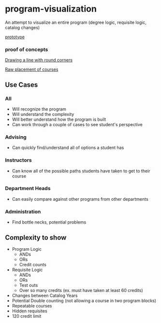 # program-visualization
An attempt to visualize an entire program (degree logic, requisite logic, catalog changes)

[prototype](/prototype.pdf)

### proof of concepts
[Drawing a line with round corners](/experiments/arc.html)

[Raw placement of courses](/experiments/graph.html)

## Use Cases

### All
- Will recognize the program
- Will understand the complexity
- Will better understand how the program is built
- Can work through a couple of cases to see student's perspective

### Advising
- Can quickly find/understand all of options a student has

### Instructors
- Can know all of the possible paths students have taken to get to their course

### Department Heads
- Can easily compare against other programs from other departments

### Administration
- Find bottle necks, potential problems

## Complexity to show
  
- Program Logic
  - ANDs
  - ORs
  - Credit counts
- Requisite Logic
  - ANDs
  - ORs
  - Test outs
  - Over so many credits (ex. must have taken at least 60 credits)
- Changes between Catalog Years
- Potential Double counting (not allowing a course in two program blocks)
- Repeatable courses
- Hidden requisites
- 120 credit limit
